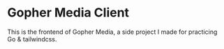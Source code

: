 # Gopher Media Client

This is the frontend of Gopher Media, a side project I made for practicing Go & tailwindcss.
